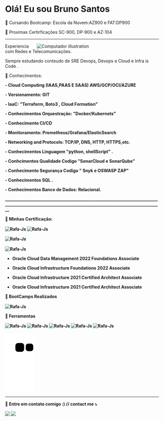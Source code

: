# Olá! Eu sou Bruno Santos
🔔 Cursando Bootcamp: Escola da Nuvem:AZ900 e FAT:DP900 </p>
🔔 Proximas Certirficações SC-900, DP-900 e AZ-104  </p>
___________________________________________________________________________________________________________________________________________________

<img src="https://raw.githubusercontent.com/MicaelliMedeiros/micaellimedeiros/master/image/computer-illustration.png" min-width="400px" max-width="400px" width="400px" align="right" alt="Computador illustration">

Experiencia com Redes e Telecomunicações. </p>
Sempre estudando conteudo de SRE Devops, Devops e Cloud e Infra is Code .<br>
</p>

<p align="left">
🦄 Conhecimentos: <strong> </p>
       - Cloud Computing (IAAS,PAAS E SAAS) AWS/GCP/OCI/AZURE </p>
       - Versionamento: GIT </p>
       - IaaC: "Terraform, Boto3 , Cloud Formation" </p>
       - Conhecimentos Orquestração: "Docker/Kubernets" </p>
       - Conhecimento CI/CD </p>
       - Monitoramento: Prometheus/Grafana/ElasticSearch </p>
       - Networking and Protocols: TCP/IP, DNS, HTTP, HTTPS,etc.</p>
       - Conhecimentos Linguagem "python, shellScript" .</p>
       - Conhcimentos Qualidade Codigo "SonarCloud e SonarQube" </p>
       - Conhecimento Segurança Codigo " Snyk e OSWASP ZAP" </p>
       - Conhecimentos SQL .</p>
       - Conhecimentos Banco de Dados: Relacional. </p>  
________________________________________________________________________________________________________________________________________________________
				  
🔔 Minhas Certificação: </p> 
  <img align="center" alt="Rafa-Js" height="100" width="120" src="https://user-images.githubusercontent.com/91704169/189911983-17815480-3ab8-4993-817c-bf43408dd099.png" />
<img align="center" alt="Rafa-Js" height="100" width="120" src="https://user-images.githubusercontent.com/91704169/189913666-1a71eaad-3f0f-4b0c-a51a-99f0b8ceaf09.png" /> </p>
<img align="center" alt="Rafa-Js" height="100" width="120" src="https://user-images.githubusercontent.com/91704169/189913223-0b0ae6cc-a959-47f9-b62d-77f1971df100.png" /> <p/>
<img align="center" alt="Rafa-Js" height="100" width="220" src="https://user-images.githubusercontent.com/91704169/189914771-7c1590b4-5c27-4ca4-aa2d-fb38c53ac9a7.png" /> </p>
  - Oracle Cloud Data Management 2022 Foundations Associate </p>
  - Oracle Cloud Infrastructure Foundations 2022 Associate </p>
  - Oracle Cloud Infrastructure 2021 Certified Architect Associate </p>
  - Oracle Cloud Infrastructure 2021 Certified Architect Associate </p>

🔔 BootCamps Realizados </p> 
<img align="center" alt="Rafa-Js" height="80" width="120" src="https://user-images.githubusercontent.com/91704169/189907356-675f7d77-7a5b-4acc-9459-a427642fcba2.png" />
		
💼 Ferramentas </p>
  <img align="center" alt="Rafa-Js" height="50" width="50" src="https://cdn.jsdelivr.net/gh/devicons/devicon/icons/docker/docker-original-wordmark.svg" />
  <img align="center" alt="Rafa-Js" height="45" width="60" src="https://cdn.jsdelivr.net/gh/devicons/devicon/icons/linux/linux-original.svg" />
  <img align="center" alt="Rafa-Js" height="50" width="50" src="https://cdn.jsdelivr.net/gh/devicons/devicon/icons/putty/putty-original.svg" />
  <img align="center" alt="Rafa-Js" height="45" width="60" src="https://cdn.jsdelivr.net/gh/devicons/devicon/icons/python/python-original-wordmark.svg" p/>
  <img align="center" alt="Rafa-Js" height="40" width="60" src="https://user-images.githubusercontent.com/91704169/185972144-6a5d0d3f-7a57-40a3-8a67-411f7fe7a5c1.png"
  p/>
  
  </div>
  
![Snake animation](https://github.com/rafaballerini/rafaballerini/blob/output/github-contribution-grid-snake.svg)

________________________________________________________________________________________________________________________________________________________
💌 Entre em contato comigo :) // contact me ⤵️
</p>

<p align="left">
  <a href="mailto:brunosantosc1@gmail.com" alt="Gmail">
  <img src="https://img.shields.io/badge/-Gmail-FF0000?style=flat-square&labelColor=FF0000&logo=gmail&logoColor=white&link=LINK-DO-SEU-EMAIL" /></a>

  <a href="https://www.linkedin.com/in/brunosantos88" alt="Linkedin">
  <img src="https://img.shields.io/badge/-Linkedin-0e76a8?style=flat-square&logo=Linkedin&logoColor=white&link=LINK-DO-SEU-LINKEDIN" /></a>

       


 

